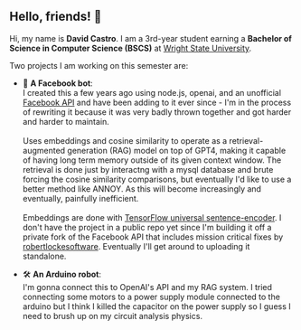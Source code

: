 ## Hello, friends! 👋

Hi, my name is **David Castro**. I am a 3rd-year student earning a **Bachelor of Science in Computer Science (BSCS)** at [Wright State University](https://www.wright.edu).

Two projects I am working on this semester are:

- 🤖 **A Facebook bot**:<br>I created this a few years ago using node.js, openai, and an unofficial [Facebook API](https://github.com/Schmavery/facebook-chat-api) and have been adding to it ever since - I'm in the process of rewriting it because it was very badly thrown together and got harder and harder to maintain.<br><br>Uses embeddings and cosine similarity to operate as a retrieval-augmented generation (RAG) model on top of GPT4, making it capable of having long term memory outside of its given context window. The retrieval is done just by interactng with a mysql database and brute forcing the cosine similarity comparisons, but eventually I'd like to use a better method like ANNOY. As this will become increasingly and eventually, painfully inefficient.<br><br>Embeddings are done with [TensorFlow universal sentence-encoder](https://github.com/tensorflow/tfjs-models/tree/master/universal-sentence-encoder). I don't have the project in a public repo yet since I'm building it off a private fork of the Facebook API that includes mission critical fixes by [robertlockesoftware](https://github.com/robertlockesoftware). Eventually I'll get around to uploading it standalone.

- 🛠️ **An Arduino robot**:<br>I'm gonna connect this to OpenAI's API and my RAG system. I tried connecting some motors to a power supply module connected to the arduino but I think I killed the capacitor on the power supply so I guess I need to brush up on my circuit analysis physics.
